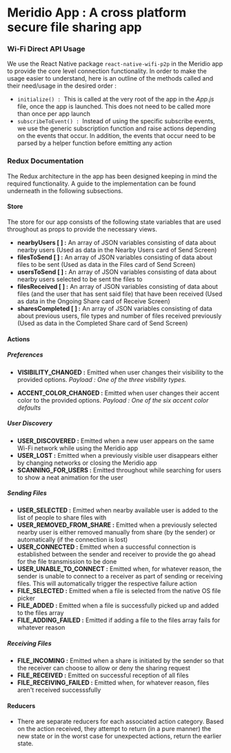 # Meridio App : A cross platform secure file sharing app

### Wi-Fi Direct API Usage 

We use the React Native package ```react-native-wifi-p2p``` in the Meridio app to provide the core level connection functionality. In order to make the usage easier to understand, here is an outline of the methods called and their need/usage in the desired order : 
* ```initialize() : ```This is called at the very root of the app in the *App.js* file, once the app is launched. This does not need to be called more than once per app launch
* ```subscribeToEvent() : ```Instead of using the specific subscribe events, we use the generic subscription function and raise actions depending on the events that occur. In addition, the events that occur need to be parsed by a helper function before emitting any action



### Redux Documentation

The Redux architecture in the app has been designed keeping in mind the required functionality. A guide to the implementation can be found underneath in the following subsections.

#### Store
The store for our app consists of the following state variables that are used throughout as props to provide the necessary views. 

* **nearbyUsers [ ] :** An array of JSON variables consisting of data about nearby users (Used as data in the Nearby Users card of Send Screen)
* **filesToSend [ ] :** An array of JSON variables consisting of data about files to be sent (Used as data in the Files card of Send Screen)
* **usersToSend [ ] :** An array of JSON variables consisting of data about nearby users selected to be sent the files to
* **filesReceived [ ] :** An array of JSON variables consisting of data about files (and the user that has sent said file) that have been received (Used as data in the Ongoing Share card of Receive Screen)
* **sharesCompleted [ ] :** An array of JSON variables consisting of data about previous users, file types and number of files received previously (Used as data in the Completed Share card of Send Screen)

#### Actions

##### Preferences 

* **VISIBILITY_CHANGED :** Emitted when user changes their visibility to the provided options. *Payload : One of the three visbility types.*

* **ACCENT_COLOR_CHANGED :** Emitted when user changes their accent color to the provided options. *Payload : One of the six accent color defaults*

##### User Discovery

* **USER_DISCOVERED :** Emitted when a new user appears on the same Wi-Fi network while using the Meridio app
* **USER_LOST :** Emitted when a previously visible user disappears either by changing networks or closing the Meridio app
* **SCANNING_FOR_USERS :** Emitted throughout while searching for users to show a neat animation for the user

##### Sending Files 

* **USER_SELECTED :** Emitted when nearby available user is added to the list of people to share files with
* **USER_REMOVED_FROM_SHARE :** Emitted when a previously selected nearby user is either removed manually from share (by the sender) or automatically (if the connection is lost)
* **USER_CONNECTED :** Emitted when a successful connection is established between the sender and receiver to provide the go ahead for the file transmission to be done
* **USER_UNABLE_TO_CONNECT :** Emitted when, for whatever reason, the sender is unable to connect to a receiver as part of sending or receiving files. This will automatically trigger the respective failure action
* **FILE_SELECTED :** Emitted when a file is selected from the native OS file picker
* **FILE_ADDED :** Emitted when a file is successfully picked up and added to the files array
* **FILE_ADDING_FAILED :** Emitted if adding a file to the files array fails for whatever reason

##### Receiving Files 

* **FILE_INCOMING :** Emitted when a share is initiated by the sender so that the receiver can choose to allow or deny the sharing request
* **FILE_RECEIVED :** Emitted on successful reception of all files 
* **FILE_RECEIVING_FAILED :** Emitted when, for whatever reason, files aren't received successsfully

#### Reducers

* There are separate reducers for each associated action category. Based on the action received, they attempt to return (in a pure manner) the new state or in the worst case for unexpected actions, return the earlier state.